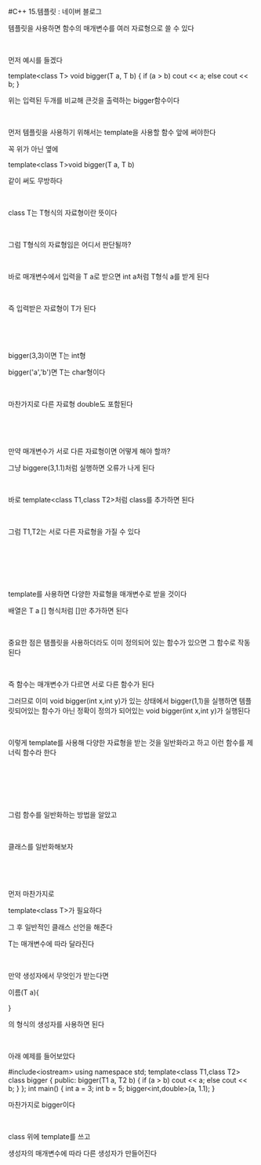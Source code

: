 #C++ 15.템플릿 : 네이버 블로그
<div class="wrap_rabbit pcol2 _param(1) _postViewArea221730427058" id="post-view221730427058">
<!-- Rabbit HTML --><div class="se-viewer se-theme-default" lang="ko-KR">
<!-- SE_DOC_HEADER_END -->
<div class="se-main-container">
<div class="se-component se-text se-l-default" id="SE-6bf2e854-bee8-4bd5-a12e-8446b20d187b">
<div class="se-component-content">
<div class="se-section se-section-text se-l-default">
<div class="se-module se-module-text"><!-- SE-TEXT { --><p class="se-text-paragraph se-text-paragraph-align-" id="SE-787ab94d-2f95-4bae-b1eb-1782732e1142" style=""><span class="se-fs- se-ff-" id="SE-9351e32c-f68a-4857-88d8-ac273e8098a7" style="">템플릿을 사용하면 함수의 매개변수를 여러 자료형으로 쓸 수 있다</span></p><!-- } SE-TEXT --><!-- SE-TEXT { --><p class="se-text-paragraph se-text-paragraph-align-" id="SE-e2934826-7741-402b-83cd-8711d8be24a4" style=""><span class="se-fs- se-ff-" id="SE-d553225f-a41b-416d-a316-e9bb2755a0a2" style="">​</span></p><!-- } SE-TEXT --><!-- SE-TEXT { --><p class="se-text-paragraph se-text-paragraph-align-" id="SE-a80de3d7-f5a3-4dda-be56-99eebdfb0113" style=""><span class="se-fs- se-ff-" id="SE-02de7643-7e19-471b-9383-0ff10a1cfe31" style="">먼저 예시를 들겠다</span></p><!-- } SE-TEXT --></div>
</div>
</div>
</div> <div class="se-component se-code se-l-default" id="SE-c998fb5c-4731-4979-b636-2d79ed5f7721">
<div class="se-component-content">
<div class="se-section se-section-code se-l-default">
<div class="se-module se-module-code se-fs-fs13">
<div class="se-code-source">
<div class="__se_code_view language-javascript">template&lt;class T&gt;
void bigger(T a, T b) {
	if (a &gt; b)
		cout &lt;&lt; a;
	else
		cout &lt;&lt; b;
}</div>
</div>
</div>
</div>
</div>
<script class="__se_module_data" data-module='{"type":"v2_code", "id" : "SE-c998fb5c-4731-4979-b636-2d79ed5f7721"}' type="text/data"></script>
</div> <div class="se-component se-text se-l-default" id="SE-48694e65-9d56-4cf8-a8cd-a8592045304f">
<div class="se-component-content">
<div class="se-section se-section-text se-l-default">
<div class="se-module se-module-text"><!-- SE-TEXT { --><p class="se-text-paragraph se-text-paragraph-align-" id="SE-a556bf1a-a8a8-477d-b20c-1098974dab59" style=""><span class="se-fs- se-ff-" id="SE-f9bb0b93-98a0-4da5-b463-4ba1ee2a1f8c" style="">위는 입력된 두개를 비교해 큰것을 출력하는 bigger함수이다</span></p><!-- } SE-TEXT --><!-- SE-TEXT { --><p class="se-text-paragraph se-text-paragraph-align-" id="SE-a84b7ec7-8bb3-43d3-b2ce-ca96c1a45d04" style=""><span class="se-fs- se-ff-" id="SE-a6ca0a2c-fb60-4b25-a8c8-1b7179b781b7" style="">​</span></p><!-- } SE-TEXT --><!-- SE-TEXT { --><p class="se-text-paragraph se-text-paragraph-align-" id="SE-85b37246-5510-4cb4-bb2c-c694179e4b70" style=""><span class="se-fs- se-ff-" id="SE-669ab31d-1292-4264-9985-ec73e60ec773" style="">먼저 템플릿을 사용하기 위해서는 template을 사용할 함수 앞에 써야한다</span></p><!-- } SE-TEXT --><!-- SE-TEXT { --><p class="se-text-paragraph se-text-paragraph-align-" id="SE-bfbaf290-0777-466f-9acd-96e4745d0a62" style=""><span class="se-fs- se-ff-" id="SE-dad4270d-3f4a-4da9-915b-410aa52752bf" style="">꼭 위가 아닌 옆에</span></p><!-- } SE-TEXT --><!-- SE-TEXT { --><p class="se-text-paragraph se-text-paragraph-align-" id="SE-644387b5-69e8-4899-a908-a09f3416d641" style=""><span class="se-fs- se-ff-" id="SE-9474c390-159d-4406-9579-6da64073ccb5" style="">template&lt;class T&gt;void bigger(T a, T b)</span></p><!-- } SE-TEXT --><!-- SE-TEXT { --><p class="se-text-paragraph se-text-paragraph-align-" id="SE-142f6345-fea7-44dd-9f34-3f0bed2af803" style=""><span class="se-fs- se-ff-" id="SE-75350237-be96-40a1-86ca-cbb3537ae4bf" style="">같이 써도 무방하다</span></p><!-- } SE-TEXT --><!-- SE-TEXT { --><p class="se-text-paragraph se-text-paragraph-align-" id="SE-816ec054-6e7f-4639-a445-bad1b96f38ce" style=""><span class="se-fs- se-ff-" id="SE-e9f5c9bd-0ea5-4eb9-8514-15f8db75c4d1" style="">​</span></p><!-- } SE-TEXT --><!-- SE-TEXT { --><p class="se-text-paragraph se-text-paragraph-align-" id="SE-e8bf4fe8-8c00-4841-b55f-a286ae0a73da" style=""><span class="se-fs- se-ff-" id="SE-9ed1260b-6ec9-4d56-a967-5fe2e9338e69" style="">class T는 T형식의 자료형이란 뜻이다</span></p><!-- } SE-TEXT --><!-- SE-TEXT { --><p class="se-text-paragraph se-text-paragraph-align-" id="SE-0d235e85-e608-4fac-95f6-8e3e057a7717" style=""><span class="se-fs- se-ff-" id="SE-90ed2428-3449-4291-8055-bcb7011fc770" style="">​</span></p><!-- } SE-TEXT --><!-- SE-TEXT { --><p class="se-text-paragraph se-text-paragraph-align-" id="SE-49422818-d80a-489a-bead-5aa6cf666f33" style=""><span class="se-fs- se-ff-" id="SE-2be8f1cf-ef89-4451-87ed-ac195d14d2c5" style="">그럼 T형식의 자료형임은 어디서 판단될까?</span></p><!-- } SE-TEXT --><!-- SE-TEXT { --><p class="se-text-paragraph se-text-paragraph-align-" id="SE-4de6940c-e0fa-48b5-ac73-87953a4cc32f" style=""><span class="se-fs- se-ff-" id="SE-0a1c33af-2d54-41fe-84b0-c276e92c77f8" style=""> </span></p><!-- } SE-TEXT --><!-- SE-TEXT { --><p class="se-text-paragraph se-text-paragraph-align-" id="SE-83c8d72b-0555-42bc-b951-cf63947fbd64" style=""><span class="se-fs- se-ff-" id="SE-bfaf6f33-1df6-4b2f-bfd2-9f9a337d0da1" style="">​</span></p><!-- } SE-TEXT --><!-- SE-TEXT { --><p class="se-text-paragraph se-text-paragraph-align-" id="SE-1250ba1b-dbdf-46a6-82c3-846f46fd67ff" style=""><span class="se-fs- se-ff-" id="SE-4247d515-394f-4934-9671-b566266397a5" style="">바로 매개변수에서 입력을 T a로 받으면 int a처럼 T형식 a를 받게 된다</span></p><!-- } SE-TEXT --><!-- SE-TEXT { --><p class="se-text-paragraph se-text-paragraph-align-" id="SE-e1e415cf-0537-4a7e-a4d2-47d30aa0cd82" style=""><span class="se-fs- se-ff-" id="SE-d7f492cf-7ef3-4315-9416-a0f03656f3cc" style="">​</span></p><!-- } SE-TEXT --><!-- SE-TEXT { --><p class="se-text-paragraph se-text-paragraph-align-" id="SE-e1e9ce08-5744-44be-9d6f-8a4224b0ad57" style=""><span class="se-fs- se-ff-" id="SE-6dc5de1b-23fe-40f2-a900-f2419a11fbea" style="">즉 입력받은 자료형이 T가 된다</span></p><!-- } SE-TEXT --><!-- SE-TEXT { --><p class="se-text-paragraph se-text-paragraph-align-" id="SE-5ee4e08c-9a2a-4a2b-912b-ac9ddc45cb10" style=""><span class="se-fs- se-ff-" id="SE-7205e4cd-eaf9-4466-b1a5-0d8cb9562f51" style="">​</span></p><!-- } SE-TEXT --><!-- SE-TEXT { --><p class="se-text-paragraph se-text-paragraph-align-" id="SE-54037456-7575-4c67-9699-d565f725c90d" style=""><span class="se-fs- se-ff-" id="SE-e092999a-c732-4963-b03d-bed68fe88446" style="">​</span></p><!-- } SE-TEXT --><!-- SE-TEXT { --><p class="se-text-paragraph se-text-paragraph-align-" id="SE-05566ea0-b4b5-4ea1-a7d3-be808f6d5ca1" style=""><span class="se-fs- se-ff-" id="SE-0dda17d5-aedc-471e-924c-157fb1a8c81d" style="">bigger(3,3)이면 T는 int형</span></p><!-- } SE-TEXT --><!-- SE-TEXT { --><p class="se-text-paragraph se-text-paragraph-align-" id="SE-991a607b-bc6f-4ad8-b827-bd9614ce939c" style=""><span class="se-fs- se-ff-" id="SE-0bcb377b-d0b7-46b0-a939-b0e2c1c3f0c1" style="">bigger('a','b')면 T는 char형이다</span></p><!-- } SE-TEXT --><!-- SE-TEXT { --><p class="se-text-paragraph se-text-paragraph-align-" id="SE-6af5f2da-30d0-4045-8520-35291209cd83" style=""><span class="se-fs- se-ff-" id="SE-596885b0-ec2d-4f35-a027-6b8cf72163a8" style="">​</span></p><!-- } SE-TEXT --><!-- SE-TEXT { --><p class="se-text-paragraph se-text-paragraph-align-" id="SE-4a37c0c4-9bdd-4fd7-a98c-a1f6524e67c1" style=""><span class="se-fs- se-ff-" id="SE-558fc3c9-d89f-49d4-9a0a-cc163ccdc999" style="">마찬가지로 다른 자료형 double도 포함된다</span></p><!-- } SE-TEXT --><!-- SE-TEXT { --><p class="se-text-paragraph se-text-paragraph-align-" id="SE-777fc8fd-2fff-4f5d-9bfa-0a04fd9f4d05" style=""><span class="se-fs- se-ff-" id="SE-2185de8b-e8a4-4519-9cf1-76e4c1e7bef1" style="">​</span></p><!-- } SE-TEXT --><!-- SE-TEXT { --><p class="se-text-paragraph se-text-paragraph-align-" id="SE-7590d4d2-c18a-497f-b3f4-2afc6840ddf7" style=""><span class="se-fs- se-ff-" id="SE-e614e06c-0694-469f-9883-3112cb566886" style="">​</span></p><!-- } SE-TEXT --><!-- SE-TEXT { --><p class="se-text-paragraph se-text-paragraph-align-" id="SE-52cf02f9-0ede-4076-bd1c-4da7ac6315f7" style=""><span class="se-fs- se-ff-" id="SE-8f6cd3a9-eca4-4df1-a00a-b12feeea22eb" style="">만약 매개변수가 서로 다른 자료형이면 어떻게 해야 할까?</span></p><!-- } SE-TEXT --><!-- SE-TEXT { --><p class="se-text-paragraph se-text-paragraph-align-" id="SE-0b2ef501-34a3-4686-9c8b-3a39af01f742" style=""><span class="se-fs- se-ff-" id="SE-ddae0428-5fc3-4a2d-99fe-d025f473af6d" style="">그냥 biggere(3,1.1)처럼 실행하면 오류가 나게 된다</span></p><!-- } SE-TEXT --><!-- SE-TEXT { --><p class="se-text-paragraph se-text-paragraph-align-" id="SE-e7710b90-14bb-4076-8cd6-81a624076273" style=""><span class="se-fs- se-ff-" id="SE-80b9b4b7-1c39-4855-99fd-9b195bea9371" style="">​</span></p><!-- } SE-TEXT --><!-- SE-TEXT { --><p class="se-text-paragraph se-text-paragraph-align-" id="SE-e8d693fb-c9d1-42e0-9d47-863389cd7cd9" style=""><span class="se-fs- se-ff-" id="SE-c40fd832-4a25-4931-afe3-a6b019a071e7" style="">바로 template&lt;class T1,class T2&gt;처럼 class를 추가하면 된다</span></p><!-- } SE-TEXT --><!-- SE-TEXT { --><p class="se-text-paragraph se-text-paragraph-align-" id="SE-181fd89e-55b6-4fb2-a334-adae5a21aeae" style=""><span class="se-fs- se-ff-" id="SE-c1ddecd9-d5d6-4a41-be98-6f87e3117903" style="">​</span></p><!-- } SE-TEXT --><!-- SE-TEXT { --><p class="se-text-paragraph se-text-paragraph-align-" id="SE-09f93664-8794-49dc-a25b-443c4ac61d8a" style=""><span class="se-fs- se-ff-" id="SE-32be3476-da16-491e-a3fa-dfa7ca1b1982" style="">그럼 T1,T2는 서로 다른 자료형을 가질 수 있다</span></p><!-- } SE-TEXT --><!-- SE-TEXT { --><p class="se-text-paragraph se-text-paragraph-align-" id="SE-e4866524-61ff-46a2-b6fd-3efa8f876954" style=""><span class="se-fs- se-ff-" id="SE-c7dfc1ea-127a-41ae-be34-b4b994330cb4" style="">​</span></p><!-- } SE-TEXT --><!-- SE-TEXT { --><p class="se-text-paragraph se-text-paragraph-align-" id="SE-1fc3e729-edb1-4ebd-b930-2f671841ff54" style=""><span class="se-fs- se-ff-" id="SE-4cfc981a-f6c0-4cd5-8ad5-d8cb840ef8d5" style="">​</span></p><!-- } SE-TEXT --><!-- SE-TEXT { --><p class="se-text-paragraph se-text-paragraph-align-" id="SE-d58e12dc-10b1-4bc0-93d8-320539e3df2a" style=""><span class="se-fs- se-ff-" id="SE-409826e0-0f23-4cb7-925b-2f6ecc690907" style="">​</span></p><!-- } SE-TEXT --><!-- SE-TEXT { --><p class="se-text-paragraph se-text-paragraph-align-" id="SE-da27cedb-9710-4b4c-ad29-d157d59dcab4" style=""><span class="se-fs- se-ff-" id="SE-87079e0b-71f0-46bc-b297-413f42eb9be1" style="">template를 사용하면 다양한 자료형을 매개변수로 받을 것이다</span></p><!-- } SE-TEXT --><!-- SE-TEXT { --><p class="se-text-paragraph se-text-paragraph-align-" id="SE-b83308d3-f5ec-47d0-89c7-9283457173de" style=""><span class="se-fs- se-ff-" id="SE-0d1d7a4a-0ca3-4052-ac68-2061f7fd6a7f" style="">배열은 T a [] 형식처럼 []만 추가하면 된다</span></p><!-- } SE-TEXT --><!-- SE-TEXT { --><p class="se-text-paragraph se-text-paragraph-align-" id="SE-3b11365b-aac4-486b-88c7-588de215a5e6" style=""><span class="se-fs- se-ff-" id="SE-204fb6a9-8384-4868-a80c-b87f004e6ff8" style="">​</span></p><!-- } SE-TEXT --><!-- SE-TEXT { --><p class="se-text-paragraph se-text-paragraph-align-" id="SE-b2106bbd-c0b9-482d-8d88-1ffc9cd81797" style=""><span class="se-fs- se-ff-" id="SE-1cb0aeab-6f64-41f0-bc87-05c4680ba804" style="">중요한 점은 탬플릿을 사용하더라도 이미 정의되어 있는 함수가 있으면 그 함수로 작동된다</span></p><!-- } SE-TEXT --><!-- SE-TEXT { --><p class="se-text-paragraph se-text-paragraph-align-" id="SE-c53d454c-a9c6-4910-a0dc-42a481b60345" style=""><span class="se-fs- se-ff-" id="SE-1d9ff2c8-b434-41ad-a715-28fe8df3091b" style="">​</span></p><!-- } SE-TEXT --><!-- SE-TEXT { --><p class="se-text-paragraph se-text-paragraph-align-" id="SE-8248f64a-3963-45b8-8f5b-829936a87c5a" style=""><span class="se-fs- se-ff-" id="SE-1e555abe-cab4-482b-a7ae-668ea2092946" style="">즉 함수는 매개변수가 다르면 서로 다른 함수가 된다</span></p><!-- } SE-TEXT --><!-- SE-TEXT { --><p class="se-text-paragraph se-text-paragraph-align-" id="SE-6914fa64-4ac8-4b78-bc0a-d2d046137a00" style=""><span class="se-fs- se-ff-" id="SE-34cbe43c-53b1-4a2b-8ddf-e03f9d512fa5" style="">그러므로 이미 void bigger(int x,int y)가 있는 상태에서 bigger(1,1)을 실행하면 템플릿되어있는 함수가 아닌 정확이 정의가 되어있는  void bigger(int x,int y)가 실행된다</span></p><!-- } SE-TEXT --><!-- SE-TEXT { --><p class="se-text-paragraph se-text-paragraph-align-" id="SE-21a93d62-2d92-498b-93d1-96e674f447ac" style=""><span class="se-fs- se-ff-" id="SE-82942147-8a7e-4215-a62d-cc22e334cafd" style="">​</span></p><!-- } SE-TEXT --><!-- SE-TEXT { --><p class="se-text-paragraph se-text-paragraph-align-" id="SE-2e6d28d7-6ace-4044-8c32-ab1cb6df841f" style=""><span class="se-fs- se-ff-" id="SE-cfb31675-23c8-456c-b14d-c31036256398" style="">이렇게 template를 사용해 다양한 자료형을 받는 것을 일반화라고 하고 이런 함수를 제너릭 함수라 한다</span></p><!-- } SE-TEXT --><!-- SE-TEXT { --><p class="se-text-paragraph se-text-paragraph-align-" id="SE-899b6ecb-3898-4a53-8bbd-21366856c97a" style=""><span class="se-fs- se-ff-" id="SE-02ada126-6a9c-4c23-a7bd-78bdb38b7262" style="">​</span></p><!-- } SE-TEXT --><!-- SE-TEXT { --><p class="se-text-paragraph se-text-paragraph-align-" id="SE-c85a370f-3a39-4925-a7dc-7eb409f93193" style=""><span class="se-fs- se-ff-" id="SE-3e3bcf13-be66-4abe-a481-0b2d670f001b" style="">​</span></p><!-- } SE-TEXT --><!-- SE-TEXT { --><p class="se-text-paragraph se-text-paragraph-align-" id="SE-c1042b53-4e14-41d4-b8a6-4db0aff466c3" style=""><span class="se-fs- se-ff-" id="SE-719d0a71-68f1-4389-865e-2cadaa788db6" style="">​</span></p><!-- } SE-TEXT --><!-- SE-TEXT { --><p class="se-text-paragraph se-text-paragraph-align-" id="SE-195d2431-1b53-461d-bae4-7e3565ea9f47" style=""><span class="se-fs- se-ff-" id="SE-1a8d8a8c-fad6-46b1-b3dd-f8b09eeef5a2" style="">그럼 함수를 일반화하는 방법을 알았고</span></p><!-- } SE-TEXT --><!-- SE-TEXT { --><p class="se-text-paragraph se-text-paragraph-align-" id="SE-96f5cb83-2455-4662-8d15-2d8f1ad1eaf2" style=""><span class="se-fs- se-ff-" id="SE-8e89fbf3-ba4d-45df-af4b-87880076092c" style="">​</span></p><!-- } SE-TEXT --><!-- SE-TEXT { --><p class="se-text-paragraph se-text-paragraph-align-" id="SE-89d73a0a-63ff-4bdf-a6aa-4984c3067b92" style=""><span class="se-fs- se-ff-" id="SE-7578df7c-69e9-4dfc-9784-bc2b86b2557a" style="">클래스를 일반화해보자</span></p><!-- } SE-TEXT --><!-- SE-TEXT { --><p class="se-text-paragraph se-text-paragraph-align-" id="SE-a93dd180-3e92-446f-a1e7-a6ab84984d85" style=""><span class="se-fs- se-ff-" id="SE-0014428c-38c9-4b6d-8823-24be37697fca" style="">​</span></p><!-- } SE-TEXT --><!-- SE-TEXT { --><p class="se-text-paragraph se-text-paragraph-align-" id="SE-264e2772-64c0-44ad-9c03-894432ebddc6" style=""><span class="se-fs- se-ff-" id="SE-12f5d5ac-cf3f-4724-be37-858a443b3fd3" style="">​</span></p><!-- } SE-TEXT --><!-- SE-TEXT { --><p class="se-text-paragraph se-text-paragraph-align-" id="SE-f0ad9329-3121-46d3-b21a-f089dc1307f7" style=""><span class="se-fs- se-ff-" id="SE-59b0543d-3988-4d72-a521-0e25383a2e84" style="">먼저 마찬가지로</span></p><!-- } SE-TEXT --><!-- SE-TEXT { --><p class="se-text-paragraph se-text-paragraph-align-" id="SE-abc08aba-c88e-4c45-89ea-a9a0feb11898" style=""><span class="se-fs- se-ff-" id="SE-3821bc26-40da-41a3-a32a-76789363b190" style="">template&lt;class T&gt;가 필요하다</span></p><!-- } SE-TEXT --><!-- SE-TEXT { --><p class="se-text-paragraph se-text-paragraph-align-" id="SE-a98dc1cd-820c-40a6-8341-9643100bd276" style=""><span class="se-fs- se-ff-" id="SE-432915ad-1e3e-49fe-a0dd-64376ba4f7f7" style="">그 후 일반적인 클래스 선언을 해준다</span></p><!-- } SE-TEXT --><!-- SE-TEXT { --><p class="se-text-paragraph se-text-paragraph-align-" id="SE-ead4ac66-7767-4360-b689-7d10c3d68970" style=""><span class="se-fs- se-ff-" id="SE-d056c1d9-4a9b-418c-9ebc-0faf6ee62716" style="">T는 매개변수에 따라 달라진다</span></p><!-- } SE-TEXT --><!-- SE-TEXT { --><p class="se-text-paragraph se-text-paragraph-align-" id="SE-f9f6f009-d9c9-4bd3-9591-44eefccf071c" style=""><span class="se-fs- se-ff-" id="SE-b03da61f-bb82-401c-b01e-c1f5ec784ebb" style="">​</span></p><!-- } SE-TEXT --><!-- SE-TEXT { --><p class="se-text-paragraph se-text-paragraph-align-" id="SE-2b57ec69-599e-40ac-bb9a-130ab199efb9" style=""><span class="se-fs- se-ff-" id="SE-b518a89d-2ef6-44f5-9496-f0d02f08b514" style="">만약 생성자에서 무엇인가 받는다면</span></p><!-- } SE-TEXT --><!-- SE-TEXT { --><p class="se-text-paragraph se-text-paragraph-align-" id="SE-c8e80be7-4a4a-4ac6-9880-ab42d22b2d37" style=""><span class="se-fs- se-ff-" id="SE-b785eeba-6924-4c3d-a599-c7f9baf943fc" style="">이름(T a){</span></p><!-- } SE-TEXT --><!-- SE-TEXT { --><p class="se-text-paragraph se-text-paragraph-align-" id="SE-f42309d6-c2a7-40e1-8348-0c3886cbe0ca" style=""><span class="se-fs- se-ff-" id="SE-081d9f59-cedf-4d26-abc6-71e68569b36b" style="">}</span></p><!-- } SE-TEXT --><!-- SE-TEXT { --><p class="se-text-paragraph se-text-paragraph-align-" id="SE-1c687df8-d304-4ea2-a106-8472d59f2d29" style=""><span class="se-fs- se-ff-" id="SE-ef7bc2b5-177b-4aa3-a4ca-0df4831e3971" style="">의 형식의 생성자를 사용하면 된다</span></p><!-- } SE-TEXT --><!-- SE-TEXT { --><p class="se-text-paragraph se-text-paragraph-align-" id="SE-c4803149-00ed-48fa-8ecc-95b808b72e9f" style=""><span class="se-fs- se-ff-" id="SE-272ccfe5-fd8b-4c36-98a3-bcd2275dc832" style="">​</span></p><!-- } SE-TEXT --><!-- SE-TEXT { --><p class="se-text-paragraph se-text-paragraph-align-" id="SE-37723d62-dcf1-4aeb-9f40-7745ceab50f4" style=""><span class="se-fs- se-ff-" id="SE-87176fb8-4e1a-4cd7-91f8-6f265e8b5fe5" style="">아래 예제를 들어보았다</span></p><!-- } SE-TEXT --></div>
</div>
</div>
</div> <div class="se-component se-code se-l-default" id="SE-22f336de-2ff3-4383-bc2b-be27efcc76ae">
<div class="se-component-content">
<div class="se-section se-section-code se-l-default">
<div class="se-module se-module-code se-fs-fs13">
<div class="se-code-source">
<div class="__se_code_view language-javascript">#include&lt;iostream&gt;
using namespace std;
template&lt;class T1,class T2&gt;
class bigger {
public:
	bigger(T1 a, T2 b) {
		if (a &gt; b)
			cout &lt;&lt; a;
		else
			cout &lt;&lt; b;
	}
};
int main() {
	int a = 3;
	int b = 5;
	bigger&lt;int,double&gt;(a, 1.1);
}</div>
</div>
</div>
</div>
</div>
<script class="__se_module_data" data-module='{"type":"v2_code", "id" : "SE-22f336de-2ff3-4383-bc2b-be27efcc76ae"}' type="text/data"></script>
</div> <div class="se-component se-text se-l-default" id="SE-bdef912c-bafe-4519-ba5a-be2491a6909d">
<div class="se-component-content">
<div class="se-section se-section-text se-l-default">
<div class="se-module se-module-text"><!-- SE-TEXT { --><p class="se-text-paragraph se-text-paragraph-align-" id="SE-261265bc-414b-4faa-ad44-1c1eaa644ecf" style=""><span class="se-fs- se-ff-" id="SE-46854602-e8e2-4d52-ba36-de6428d257a8" style="">마찬가지로 bigger이다</span></p><!-- } SE-TEXT --><!-- SE-TEXT { --><p class="se-text-paragraph se-text-paragraph-align-" id="SE-b8c8e9e6-7a80-4c6d-9b00-b8e32efd1ed9" style=""><span class="se-fs- se-ff-" id="SE-9ee4bec8-cd5f-483a-bc61-602100db358c" style="">​</span></p><!-- } SE-TEXT --><!-- SE-TEXT { --><p class="se-text-paragraph se-text-paragraph-align-" id="SE-0aa38589-9e82-4113-a79b-80bc44ea9f50" style=""><span class="se-fs- se-ff-" id="SE-207d7cd9-1fe6-45da-9122-3dc690faf1e1" style="">class 위에 template를 쓰고 </span></p><!-- } SE-TEXT --><!-- SE-TEXT { --><p class="se-text-paragraph se-text-paragraph-align-" id="SE-0b424be4-f04d-4254-a5fa-d93552526cbd" style=""><span class="se-fs- se-ff-" id="SE-3a06b98a-7f70-4ecd-8557-57724ec37235" style="">생성자의 매개변수에 따라 다른 생성자가 만들어진다</span></p><!-- } SE-TEXT --><!-- SE-TEXT { --><p class="se-text-paragraph se-text-paragraph-align-" id="SE-a8d729b9-9789-4c75-b72e-38b1d70f42eb" style=""><span class="se-fs- se-ff-" id="SE-978fc120-53b4-448d-90f5-28f04d939448" style="">​</span></p><!-- } SE-TEXT --><!-- SE-TEXT { --><p class="se-text-paragraph se-text-paragraph-align-" id="SE-1781be83-3384-49fb-bc86-ddc3a14b6d44" style=""><span class="se-fs- se-ff-" id="SE-f4846f02-270d-498f-b957-562934be1c62" style="">​</span></p><!-- } SE-TEXT --><!-- SE-TEXT { --><p class="se-text-paragraph se-text-paragraph-align-" id="SE-834bf1f6-c6dd-4085-a428-0aa2d10fe751" style=""><span class="se-fs- se-ff-" id="SE-e064e000-91b9-4887-aa6c-52d7126c93d9" style="">​</span></p><!-- } SE-TEXT --><!-- SE-TEXT { --><p class="se-text-paragraph se-text-paragraph-align-" id="SE-5ff662ae-de44-46cf-a10e-ce4bb948cca0" style=""><span class="se-fs- se-ff-" id="SE-0187a1d8-7278-4753-9472-2269c5a07e6f" style="">​</span></p><!-- } SE-TEXT --><!-- SE-TEXT { --><p class="se-text-paragraph se-text-paragraph-align-" id="SE-c62d2258-cb94-4d8e-ad39-00ecb266144e" style=""><span class="se-fs- se-ff-" id="SE-592a9a6e-9ce2-4618-b2da-6cf243b2fd0f" style="">​</span></p><!-- } SE-TEXT --><!-- SE-TEXT { --><p class="se-text-paragraph se-text-paragraph-align-" id="SE-74f7853c-5334-41a6-8def-2e4e10009399" style=""><span class="se-fs- se-ff-" id="SE-9db53b2f-a4fa-4ac3-81c4-632f3c3ce146" style="">​</span></p><!-- } SE-TEXT --></div>
</div>
</div>
</div> </div>
</div>
</div>